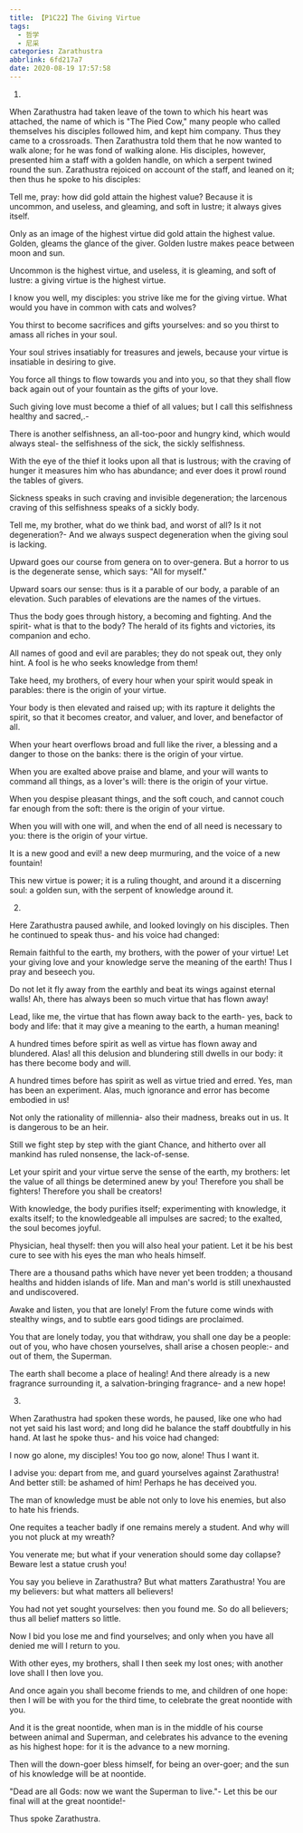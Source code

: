 ```yaml
---
title: 【P1C22】The Giving Virtue
tags:
  - 哲学
  - 尼采
categories: Zarathustra
abbrlink: 6fd217a7
date: 2020-08-19 17:57:58
---
```

1.
When Zarathustra had taken leave of the town to which his heart was attached, the name of which is "The Pied Cow," many people who called themselves his disciples followed him, and kept him company. Thus they came to a crossroads. Then Zarathustra told them that he now wanted to walk alone; for he was fond of walking alone. His disciples, however, presented him a staff with a golden handle, on which a serpent twined round the sun. Zarathustra rejoiced on account of the staff, and leaned on it; then thus he spoke to his disciples:

Tell me, pray: how did gold attain the highest value? Because it is uncommon, and useless, and gleaming, and soft in lustre; it always gives itself.

Only as an image of the highest virtue did gold attain the highest value. Golden, gleams the glance of the giver. Golden lustre makes peace between moon and sun.

Uncommon is the highest virtue, and useless, it is gleaming, and soft of lustre: a giving virtue is the highest virtue.

I know you well, my disciples: you strive like me for the giving virtue. What would you have in common with cats and wolves?

You thirst to become sacrifices and gifts yourselves: and so you thirst to amass all riches in your soul.

Your soul strives insatiably for treasures and jewels, because your virtue is insatiable in desiring to give.

You force all things to flow towards you and into you, so that they shall flow back again out of your fountain as the gifts of your love.

Such giving love must become a thief of all values; but I call this selfishness healthy and sacred,.-

There is another selfishness, an all-too-poor and hungry kind, which would always steal- the selfishness of the sick, the sickly selfishness.

With the eye of the thief it looks upon all that is lustrous; with the craving of hunger it measures him who has abundance; and ever does it prowl round the tables of givers.

Sickness speaks in such craving and invisible degeneration; the larcenous craving of this selfishness speaks of a sickly body.

Tell me, my brother, what do we think bad, and worst of all? Is it not degeneration?- And we always suspect degeneration when the giving soul is lacking.

Upward goes our course from genera on to over-genera. But a horror to us is the degenerate sense, which says: "All for myself."

Upward soars our sense: thus is it a parable of our body, a parable of an elevation. Such parables of elevations are the names of the virtues.

Thus the body goes through history, a becoming and fighting. And the spirit- what is that to the body? The herald of its fights and victories, its companion and echo.

All names of good and evil are parables; they do not speak out, they only hint. A fool is he who seeks knowledge from them!

Take heed, my brothers, of every hour when your spirit would speak in parables: there is the origin of your virtue.

Your body is then elevated and raised up; with its rapture it delights the spirit, so that it becomes creator, and valuer, and lover, and benefactor of all.

When your heart overflows broad and full like the river, a blessing and a danger to those on the banks: there is the origin of your virtue.

When you are exalted above praise and blame, and your will wants to command all things, as a lover's will: there is the origin of your virtue.

When you despise pleasant things, and the soft couch, and cannot couch far enough from the soft: there is the origin of your virtue.

When you will with one will, and when the end of all need is necessary to you: there is the origin of your virtue.

It is a new good and evil! a new deep murmuring, and the voice of a new fountain!

This new virtue is power; it is a ruling thought, and around it a discerning soul: a golden sun, with the serpent of knowledge around it.

2.

Here Zarathustra paused awhile, and looked lovingly on his disciples. Then he continued to speak thus- and his voice had changed:

Remain faithful to the earth, my brothers, with the power of your virtue! Let your giving love and your knowledge serve the meaning of the earth! Thus I pray and beseech you.

Do not let it fly away from the earthly and beat its wings against eternal walls! Ah, there has always been so much virtue that has flown away!

Lead, like me, the virtue that has flown away back to the earth- yes, back to body and life: that it may give a meaning to the earth, a human meaning!

A hundred times before spirit as well as virtue has flown away and blundered. Alas! all this delusion and blundering still dwells in our body: it has there become body and will.

A hundred times before has spirit as well as virtue tried and erred. Yes, man has been an experiment. Alas, much ignorance and error has become embodied in us!

Not only the rationality of millennia- also their madness, breaks out in us. It is dangerous to be an heir.

Still we fight step by step with the giant Chance, and hitherto over all mankind has ruled nonsense, the lack-of-sense.

Let your spirit and your virtue serve the sense of the earth, my brothers: let the value of all things be determined anew by you! Therefore you shall be fighters! Therefore you shall be creators!

With knowledge, the body purifies itself; experimenting with knowledge, it exalts itself; to the knowledgeable all impulses are sacred; to the exalted, the soul becomes joyful.

Physician, heal thyself: then you will also heal your patient. Let it be his best cure to see with his eyes the man who heals himself.

There are a thousand paths which have never yet been trodden; a thousand healths and hidden islands of life. Man and man's world is still unexhausted and undiscovered.

Awake and listen, you that are lonely! From the future come winds with stealthy wings, and to subtle ears good tidings are proclaimed.

You that are lonely today, you that withdraw, you shall one day be a people: out of you, who have chosen yourselves, shall arise a chosen people:- and out of them, the Superman.

The earth shall become a place of healing! And there already is a new fragrance surrounding it, a salvation-bringing fragrance- and a new hope!

3.

When Zarathustra had spoken these words, he paused, like one who had not yet said his last word; and long did he balance the staff doubtfully in his hand. At last he spoke thus- and his voice had changed:

I now go alone, my disciples! You too go now, alone! Thus I want it.

I advise you: depart from me, and guard yourselves against Zarathustra! And better still: be ashamed of him! Perhaps he has deceived you.

The man of knowledge must be able not only to love his enemies, but also to hate his friends.

One requites a teacher badly if one remains merely a student. And why will you not pluck at my wreath?

You venerate me; but what if your veneration should some day collapse? Beware lest a statue crush you!

You say you believe in Zarathustra? But what matters Zarathustra! You are my believers: but what matters all believers!

You had not yet sought yourselves: then you found me. So do all believers; thus all belief matters so little.

Now I bid you lose me and find yourselves; and only when you have all denied me will I return to you.

With other eyes, my brothers, shall I then seek my lost ones; with another love shall I then love you.

And once again you shall become friends to me, and children of one hope: then I will be with you for the third time, to celebrate the great noontide with you.

And it is the great noontide, when man is in the middle of his course between animal and Superman, and celebrates his advance to the evening as his highest hope: for it is the advance to a new morning.

Then will the down-goer bless himself, for being an over-goer; and the sun of his knowledge will be at noontide.

"Dead are all Gods: now we want the Superman to live."- Let this be our final will at the great noontide!-

Thus spoke Zarathustra.
